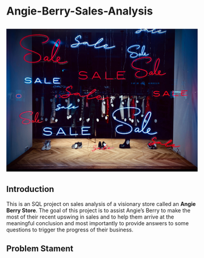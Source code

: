 # Angie-Berry-Sales-Analysis

![](Intro_Image.jpg)
---

## Introduction
This is an SQL project on sales analysis of a visionary store called an **Angie Berry Store**. 
The goal of this project is to assist Angie’s Berry to make the most of their recent upswing in sales and to help them arrive at the meaningful conclusion and most importantly to provide answers to some questions to trigger the progress of their business.

## Problem Stament




